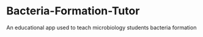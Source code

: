 # Bacteria-Formation-Tutor
An educational app used to teach microbiology students bacteria formation
